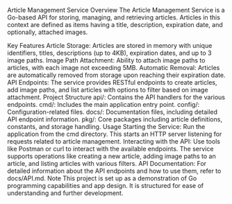 Article Management Service
Overview
The Article Management Service is a Go-based API for storing, managing, and retrieving articles. Articles in this context are defined as items having a title, description, expiration date, and optionally, attached images.

Key Features
Article Storage: Articles are stored in memory with unique identifiers, titles, descriptions (up to 4KB), expiration dates, and up to 3 image paths.
Image Path Attachment: Ability to attach image paths to articles, with each image not exceeding 5MB.
Automatic Removal: Articles are automatically removed from storage upon reaching their expiration date.
API Endpoints: The service provides RESTful endpoints to create articles, add image paths, and list articles with options to filter based on image attachment.
Project Structure
api/: Contains the API handlers for the various endpoints.
cmd/: Includes the main application entry point.
config/: Configuration-related files.
docs/: Documentation files, including detailed API endpoint information.
pkg/: Core packages including article definitions, constants, and storage handling.
Usage
Starting the Service: Run the application from the cmd directory. This starts an HTTP server listening for requests related to article management.
Interacting with the API: Use tools like Postman or curl to interact with the available endpoints. The service supports operations like creating a new article, adding image paths to an article, and listing articles with various filters.
API Documentation: For detailed information about the API endpoints and how to use them, refer to docs/API.md.
Note
This project is set up as a demonstration of Go programming capabilities and app design. It is structured for ease of understanding and further development.

